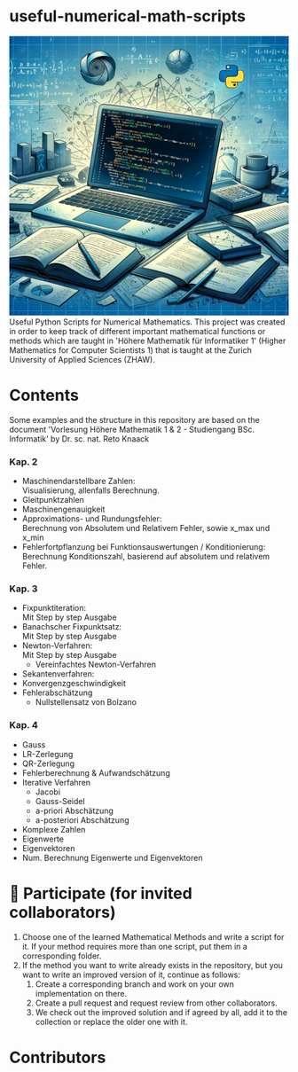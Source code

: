 # useful-numerical-math-scripts
![repo profile](assets/repo-profile.png)
Useful Python Scripts for Numerical Mathematics. This project was created in order to keep track of different important 
mathematical functions or methods which are taught in 'Höhere Mathematik für Informatiker 1' (Higher Mathematics for
Computer Scientists 1) that is taught at the Zurich University of Applied Sciences (ZHAW).

# Contents
Some examples and the structure in this repository are based on the document 'Vorlesung Höhere Mathematik 1 & 2 - Studiengang BSc. Informatik' by Dr. sc. nat. Reto Knaack

### Kap. 2
- Maschinendarstellbare Zahlen:<br>
  Visualisierung, allenfalls Berechnung.
- Gleitpunktzahlen
- Maschinengenauigkeit
- Approximations- und Rundungsfehler:<br>
  Berechnung von Absolutem und Relativem Fehler, sowie x_max und x_min
- Fehlerfortpflanzung bei Funktionsauswertungen / Konditionierung:<br>
  Berechnung Konditionszahl, basierend auf absolutem und relativem Fehler.
### Kap. 3
- Fixpunktiteration:<br>
  Mit Step by step Ausgabe
- Banachscher Fixpunktsatz:<br>
  Mit Step by step Ausgabe
- Newton-Verfahren:<br>
  Mit Step by step Ausgabe
  - Vereinfachtes Newton-Verfahren
- Sekantenverfahren:<br>
- Konvergenzgeschwindigkeit
- Fehlerabschätzung
  - Nullstellensatz von Bolzano
### Kap. 4
- Gauss
- LR-Zerlegung
- QR-Zerlegung
- Fehlerberechnung & Aufwandschätzung
- Iterative Verfahren
  - Jacobi
  - Gauss-Seidel
  - a-priori Abschätzung
  - a-posteriori Abschätzung
- Komplexe Zahlen
- Eigenwerte
- Eigenvektoren
- Num. Berechnung Eigenwerte und Eigenvektoren


# 🙏 Participate (for invited collaborators)
1. Choose one of the learned Mathematical Methods and write a script for it. If your method requires more than one 
script, put them in a corresponding folder.
2. If the method you want to write already exists in the repository, but you want to write an improved version of it,
continue as follows:
   1. Create a corresponding branch and work on your own implementation on there.
   2. Create a pull request and request review from other collaborators.
   3. We check out the improved solution and if agreed by all, add it to the collection or replace the older one with it.

# Contributors
